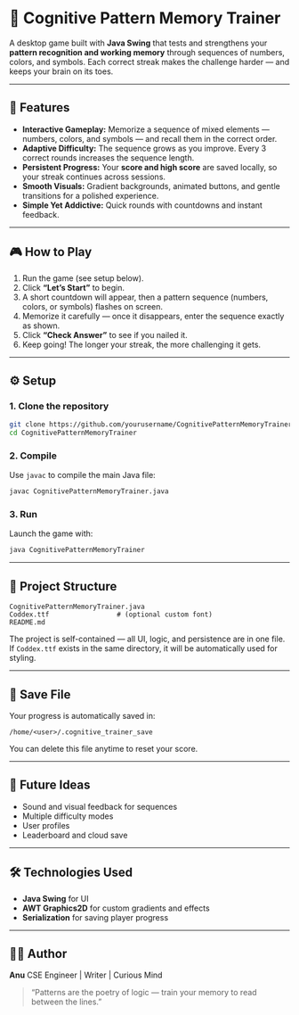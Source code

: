 

# 🧠 Cognitive Pattern Memory Trainer

A desktop game built with **Java Swing** that tests and strengthens your **pattern recognition and working memory** through sequences of numbers, colors, and symbols. Each correct streak makes the challenge harder — and keeps your brain on its toes.

---

## 🌟 Features

* **Interactive Gameplay:** Memorize a sequence of mixed elements — numbers, colors, and symbols — and recall them in the correct order.
* **Adaptive Difficulty:** The sequence grows as you improve. Every 3 correct rounds increases the sequence length.
* **Persistent Progress:** Your **score and high score** are saved locally, so your streak continues across sessions.
* **Smooth Visuals:** Gradient backgrounds, animated buttons, and gentle transitions for a polished experience.
* **Simple Yet Addictive:** Quick rounds with countdowns and instant feedback.

---

## 🎮 How to Play

1. Run the game (see setup below).
2. Click **“Let’s Start”** to begin.
3. A short countdown will appear, then a pattern sequence (numbers, colors, or symbols) flashes on screen.
4. Memorize it carefully — once it disappears, enter the sequence exactly as shown.
5. Click **“Check Answer”** to see if you nailed it.
6. Keep going! The longer your streak, the more challenging it gets.

---

## ⚙️ Setup

### 1. Clone the repository

```bash
git clone https://github.com/yourusername/CognitivePatternMemoryTrainer.git
cd CognitivePatternMemoryTrainer
```

### 2. Compile

Use `javac` to compile the main Java file:

```bash
javac CognitivePatternMemoryTrainer.java
```

### 3. Run

Launch the game with:

```bash
java CognitivePatternMemoryTrainer
```

---

## 🧩 Project Structure

```
CognitivePatternMemoryTrainer.java
Coddex.ttf                 # (optional custom font)
README.md
```

The project is self-contained — all UI, logic, and persistence are in one file.
If `Coddex.ttf` exists in the same directory, it will be automatically used for styling.

---

## 💾 Save File

Your progress is automatically saved in:

```
/home/<user>/.cognitive_trainer_save
```

You can delete this file anytime to reset your score.

---

## 🧠 Future Ideas

* Sound and visual feedback for sequences
* Multiple difficulty modes
* User profiles
* Leaderboard and cloud save

---

## 🛠️ Technologies Used

* **Java Swing** for UI
* **AWT Graphics2D** for custom gradients and effects
* **Serialization** for saving player progress

---

## 👨‍💻 Author

**Anu**
CSE Engineer | Writer | Curious Mind

> “Patterns are the poetry of logic — train your memory to read between the lines.”

